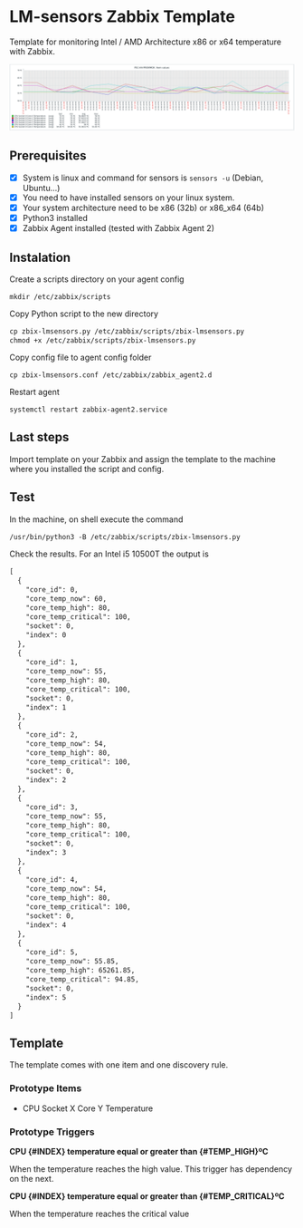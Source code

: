# LM-sensors Zabbix Template

Template for monitoring Intel / AMD Architecture x86 or x64 temperature with Zabbix.

![screenshot](images/zabbix-template-lmsensors-graph-Intel-i5-10500T.png)

## Prerequisites

- [x] System is linux and command for sensors is `sensors -u` (Debian, Ubuntu...)
- [x] You need to have installed sensors on your linux system.
- [x] Your system architecture need to be x86 (32b) or x86_x64 (64b)
- [x] Python3 installed
- [x] Zabbix Agent installed (tested with Zabbix Agent 2)

## Instalation

Create a scripts directory on your agent config

```
mkdir /etc/zabbix/scripts
```

Copy Python script to the new directory

```
cp zbix-lmsensors.py /etc/zabbix/scripts/zbix-lmsensors.py
chmod +x /etc/zabbix/scripts/zbix-lmsensors.py
```

Copy config file to agent config folder

```
cp zbix-lmsensors.conf /etc/zabbix/zabbix_agent2.d
```

Restart agent

```
systemctl restart zabbix-agent2.service
```

## Last steps

Import template on your Zabbix and assign the template to the machine where you installed the script and config.

## Test

In the machine, on shell execute the command

```
/usr/bin/python3 -B /etc/zabbix/scripts/zbix-lmsensors.py
```

Check the results. For an Intel i5 10500T the output is 

```
[
  {
    "core_id": 0,
    "core_temp_now": 60,
    "core_temp_high": 80,
    "core_temp_critical": 100,
    "socket": 0,
    "index": 0
  },
  {
    "core_id": 1,
    "core_temp_now": 55,
    "core_temp_high": 80,
    "core_temp_critical": 100,
    "socket": 0,
    "index": 1
  },
  {
    "core_id": 2,
    "core_temp_now": 54,
    "core_temp_high": 80,
    "core_temp_critical": 100,
    "socket": 0,
    "index": 2
  },
  {
    "core_id": 3,
    "core_temp_now": 55,
    "core_temp_high": 80,
    "core_temp_critical": 100,
    "socket": 0,
    "index": 3
  },
  {
    "core_id": 4,
    "core_temp_now": 54,
    "core_temp_high": 80,
    "core_temp_critical": 100,
    "socket": 0,
    "index": 4
  },
  {
    "core_id": 5,
    "core_temp_now": 55.85,
    "core_temp_high": 65261.85,
    "core_temp_critical": 94.85,
    "socket": 0,
    "index": 5
  }
]
```

## Template

The template comes with one item and one discovery rule.

### Prototype Items

- CPU Socket X Core Y Temperature

### Prototype Triggers

**CPU {#INDEX} temperature equal or greater than {#TEMP_HIGH}ºC**

When the temperature reaches the high value. This trigger has dependency on the next.

**CPU {#INDEX} temperature equal or greater than {#TEMP_CRITICAL}ºC**

When the temperature reaches the critical value


